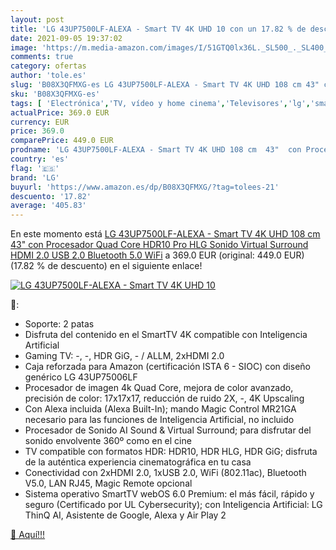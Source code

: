 ```yaml
---
layout: post
title: 'LG 43UP7500LF-ALEXA - Smart TV 4K UHD 10 con un 17.82 % de descuento'
date: 2021-09-05 19:37:02
image: 'https://m.media-amazon.com/images/I/51GTQ0lx36L._SL500_._SL400_.jpg'
comments: true
category: ofertas
author: 'tole.es'
slug: 'B08X3QFMXG-es LG 43UP7500LF-ALEXA - Smart TV 4K UHD 108 cm 43" con...'
sku: 'B08X3QFMXG-es'
tags: [ 'Electrónica','TV, vídeo y home cinema','Televisores','lg','smart','tv', ]
actualPrice: 369.0 EUR
currency: EUR
price: 369.0
comparePrice: 449.0 EUR
prodname: 'LG 43UP7500LF-ALEXA - Smart TV 4K UHD 108 cm  43"  con Procesador Quad Core  HDR10 Pro  HLG  Sonido Virtual Surround  HDMI 2.0  USB 2.0  Bluetooth 5.0  WiFi'
country: 'es'
flag: '🇪🇸'
brand: 'LG'
buyurl: 'https://www.amazon.es/dp/B08X3QFMXG/?tag=tolees-21'
descuento: '17.82'
average: '405.83'
---
```


En este momento está [LG 43UP7500LF-ALEXA - Smart TV 4K UHD 108 cm  43"  con Procesador Quad Core  HDR10 Pro  HLG  Sonido Virtual Surround  HDMI 2.0  USB 2.0  Bluetooth 5.0  WiFi](https://www.amazon.es/dp/B08X3QFMXG/?tag=tolees-21) a 369.0 EUR (original: 449.0 EUR) (17.82 %  de descuento) en el siguiente enlace!

[![LG 43UP7500LF-ALEXA - Smart TV 4K UHD 10](https://m.media-amazon.com/images/I/51GTQ0lx36L._SL500_._SL400_.jpg)](https://www.amazon.es/dp/B08X3QFMXG/?tag=tolees-21)

🔎:

- Soporte: 2 patas
- Disfruta del contenido en el SmartTV 4K compatible con Inteligencia Artificial
- Gaming TV: -, -, HDR GiG, - / ALLM, 2xHDMI 2.0
- Caja reforzada para Amazon (certificación ISTA 6 - SIOC) con diseño genérico LG 43UP75006LF
- Procesador de imagen 4k Quad Core, mejora de color avanzado, precisión de color: 17x17x17, reducción de ruido 2X, -, 4K Upscaling
- Con Alexa incluida (Alexa Built-In); mando Magic Control MR21GA necesario para las funciones de Inteligencia Artificial, no incluido
- Procesador de Sonido AI Sound & Virtual Surround; para disfrutar del sonido envolvente 360º como en el cine
- TV compatible con formatos HDR: HDR10, HDR HLG, HDR GiG; disfruta de la auténtica experiencia cinematográfica en tu casa
- Conectividad con 2xHDMI 2.0, 1xUSB 2.0, WiFi (802.11ac), Bluetooth V5.0, LAN RJ45, Magic Remote opcional
- Sistema operativo SmartTV webOS 6.0 Premium: el más fácil, rápido y seguro (Certificado por UL Cybersecurity); con Inteligencia Artificial: LG ThinQ AI, Asistente de Google, Alexa y Air Play 2

[🛒 Aquí!!!](https://www.amazon.es/dp/B08X3QFMXG/?tag=tolees-21)
